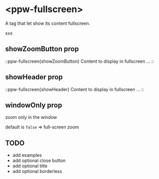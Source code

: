 # \<ppw-fullscreen\>

A tag that let show its content fullscreen.


xxx


## showZoomButton prop

::ppw-fullscreen{showZoomButton}
    Content to display in fullscreen ...
::

## showHeader prop

::ppw-fullscreen{showHeader}
    Content to display in fullscreen ...
::

## windowOnly prop

zoom only in the window

default is `false` => full-screen zoom

## TODO

* add examples
* add optional close button
* add optional title
* add optional borderless
